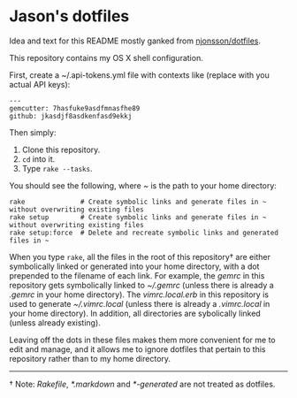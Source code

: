Jason's dotfiles
===============

Idea and text for this README mostly ganked from [njonsson/dotfiles](https://github.com/njonsson/dotfiles).

This repository contains my OS X shell configuration.

First, create a ~/.api-tokens.yml file with contexts like (replace with you actual API keys):

    ---
    gemcutter: 7hasfuke9asdfmnasfhe89
    github: jkasdjf8asdkenfasd9ekkj

Then simply:

1. Clone this repository.
2. `cd` into it.
3. Type `rake --tasks`.

You should see the following, where _~_ is the path to your home directory:

    rake              # Create symbolic links and generate files in ~ without overwriting existing files
    rake setup        # Create symbolic links and generate files in ~ without overwriting existing files
    rake setup:force  # Delete and recreate symbolic links and generated files in ~

When you type `rake`, all the files in the root of this repository† are either
symbolically linked or generated into your home directory, with a dot prepended
to the filename of each link. For example, the _gemrc_ in this repository gets
symbolically linked to _~/.gemrc_ (unless there is already a _.gemrc_ in your
home directory). The _vimrc.local.erb_ in this repository is used to generate
_~/.vimrc.local_ (unless there is already a _.vimrc.local_ in your home
directory).  In addition, all directories are sybolically linked (unless already 
existing).

Leaving off the dots in these files makes them more convenient for me to edit
and manage, and it allows me to ignore dotfiles that pertain to this repository
rather than to my home directory.

----------------------------------------------------------------

† Note: _Rakefile_, _*.markdown_ and _*-generated_ are not treated as dotfiles.